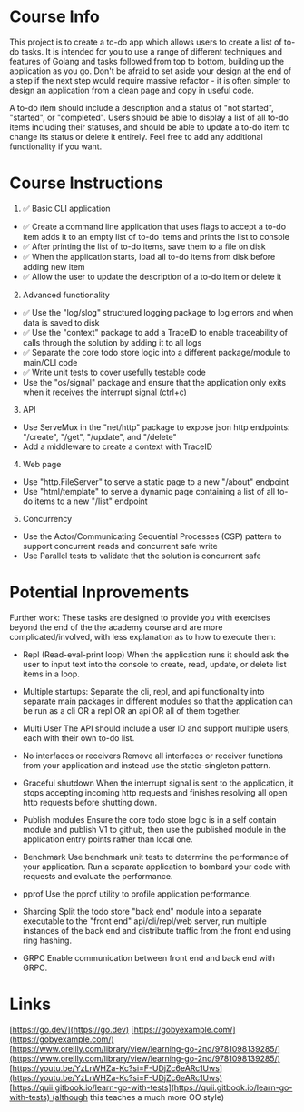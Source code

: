 # Course Info
This project is to create a to-do app which allows users to create a list of to-do tasks. It is intended for you to use a range of different techniques and features of Golang and tasks followed from top to bottom, building up the application as you go. Don't be afraid to set aside your design at the end of a step if the next step would require massive refactor - it is often simpler to design an application from a clean page and copy in useful code.

A to-do item should include a description and a status of "not started", "started", or "completed". Users should be able to display a list of all to-do items including their statuses, and should be able to update a to-do item to change its status or delete it entirely. Feel free to add any additional functionality if you want.

# Course Instructions
1) ✅ Basic CLI application
- ✅ Create a command line application that uses flags to accept a to-do item adds it to an empty list of to-do items and prints the list to console
- ✅ After printing the list of to-do items, save them to a file on disk
- ✅ When the application starts, load all to-do items from disk before adding new item
- ✅ Allow the user to update the description of a to-do item or delete it
2) Advanced functionality
- ✅ Use the "log/slog" structured logging package to log errors and when data is saved to disk
- ✅ Use the "context" package to add a TraceID to enable traceability of calls through the solution by adding it to all logs
- ✅ Separate the core todo store logic into a different package/module to main/CLI code
- ✅ Write unit tests to cover usefully testable code
- Use the "os/signal" package and ensure that the application only exits when it receives the interrupt signal (ctrl+c)
3) API
- Use ServeMux in the "net/http" package to expose json http endpoints: "/create", "/get", "/update", and "/delete"
- Add a middleware to create a context with TraceID
4) Web page
- Use "http.FileServer" to serve a static page to a new "/about" endpoint
- Use "html/template" to serve a dynamic page containing a list of all to-do items to a new "/list" endpoint
5) Concurrency
- Use the Actor/Communicating Sequential Processes (CSP) pattern to support concurrent reads and concurrent safe write
- Use Parallel tests to validate that the solution is concurrent safe

# Potential Inprovements
Further work:
These tasks are designed to provide you with exercises beyond the end of the the academy course and are more complicated/involved, with less explanation as to how to execute them:

- Repl (Read-eval-print loop)
When the application runs it should ask the user to input text into the console to create, read, update, or delete list items in a loop.

- Multiple startups:
Separate the cli, repl, and api functionality into separate main packages in different modules so that the application can be run as a cli OR a repl OR an api OR all of them together.

- Multi User
The API should include a user ID and support multiple users, each with their own to-do list.

- No interfaces or receivers
Remove all interfaces or receiver functions from your application and instead use the static-singleton pattern.

- Graceful shutdown
When the interrupt signal is sent to the application, it stops accepting incoming http requests and finishes resolving all open http requests before shutting down.

- Publish modules
Ensure the core todo store logic is in a self contain module and publish V1 to github, then use the published module in the application entry points rather than local one.

- Benchmark
Use benchmark unit tests to determine the performance of your application. Run a separate application to bombard your code with requests and evaluate the performance.

- pprof
Use the pprof utility to profile application performance.

- Sharding
Split the todo store "back end" module into a separate executable to the "front end" api/cli/repl/web server, run multiple instances of the back end and distribute traffic from the front end using ring hashing.

- GRPC
Enable communication between front end and back end with GRPC.

# Links
[https://go.dev/](https://go.dev)
[https://gobyexample.com/](https://gobyexample.com/)  
[https://www.oreilly.com/library/view/learning-go-2nd/9781098139285/](https://www.oreilly.com/library/view/learning-go-2nd/9781098139285/)  
[https://youtu.be/YzLrWHZa-Kc?si=F-UDjZc6eARc1Uws](https://youtu.be/YzLrWHZa-Kc?si=F-UDjZc6eARc1Uws)  
[https://quii.gitbook.io/learn-go-with-tests](https://quii.gitbook.io/learn-go-with-tests) (although this teaches a much more OO style)